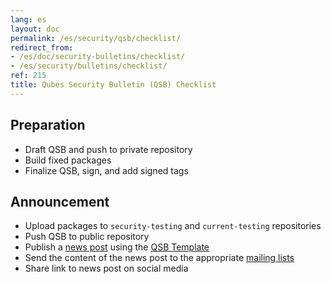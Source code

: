 ```yaml
---
lang: es
layout: doc
permalink: /es/security/qsb/checklist/
redirect_from:
- /es/doc/security-bulletins/checklist/
- /es/security/bulletins/checklist/
ref: 215
title: Qubes Security Bulletin (QSB) Checklist
---
```


## Preparation
<a id="preparation"></a>

* Draft QSB and push to private repository
* Build fixed packages
* Finalize QSB, sign, and add signed tags

## Announcement
<a id="announcement"></a>

* Upload packages to `security-testing` and `current-testing` repositories
* Push QSB to public repository
* Publish a [news post](/news/) using the [QSB
  Template](/es/security/qsb/template/)
* Send the content of the news post to the appropriate [mailing
  lists](/es/support/)
* Share link to news post on social media